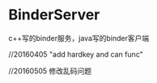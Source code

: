 # BinderServer
c++写的binder服务，java写的binder客户端

//20160405
"add hardkey and can func"

//20160505
修改乱码问题